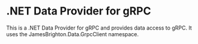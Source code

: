 # .NET Data Provider for gRPC

This is a .NET Data Provider for gRPC and provides data access to gRPC. It uses the JamesBrighton.Data.GrpcClient namespace.